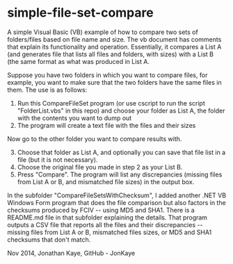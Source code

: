 simple-file-set-compare
=======================

A simple Visual Basic (VB) example of how to compare two sets of folders/files based on file name and size. The vb document has comments that explain its functionality and operation. Essentially, it compares a List A (and generates file that lists all files and folders, with sizes) with a List B (the same format as what was produced in List A.

Suppose you have two folders in which you want to compare files, for example, you want to make sure that the two folders have the same files in them. The use is as follows:

1. Run this CompareFileSet program (or use cscript to run the script "FolderList.vbs" in this repo) and choose your folder as List A, the folder with the contents you want to dump out
2. The program will create a text file with the files and their sizes

Now go to the other folder you want to compare results with.

3. Choose that folder as List A, and optionally you can save that file list in a file (but it is not necessary).
4. Choose the original file you made in step 2 as your List B.
5. Press "Compare". The program will list any discrepancies (missing files from List A or B, and mismatched file sizes) in the output box.

In the subfolder "CompareFileSetsWithChecksum", I added another .NET VB Windows Form program that does the file
comparison but also factors in the checksums produced by FCIV -- using MD5 and SHA1. There is a README.md file in
that subfolder explaining the details. That program outputs a CSV file that reports all the files and their
discrepancies -- missing files from List A or B, mismatched files sizes, or MD5 and SHA1 checksums that don't match.

Nov 2014, Jonathan Kaye, GitHub - JonKaye
